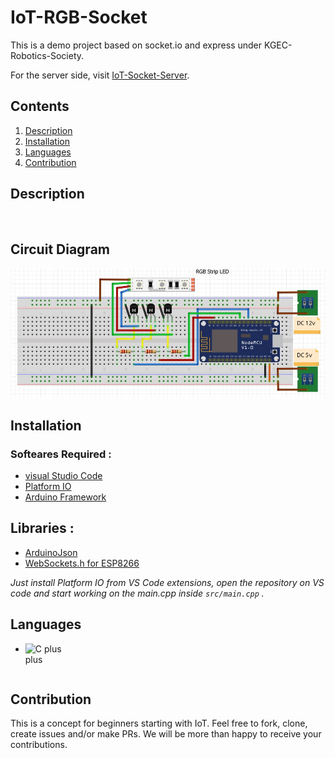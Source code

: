 # **IoT-RGB-Socket**
This is a demo project based on socket.io and express under KGEC-Robotics-Society.

For the server side, visit [IoT-Socket-Server](https://github.com/PSR0001/Robotics_Orientation).

## **Contents**
1. [Description](#description)
0. [Installation](#installation)
0. [Languages](#languages)
0. [Contribution](#contribution)

## **Description**

<br>

## **Circuit Diagram**
<img  alt="Circuit Diagram"  src="./images/RGB.jpeg" />



## **Installation**
   ### Softeares Required :
   * [visual Studio Code](https://code.visualstudio.com/download)
   * [Platform IO](https://platformio.org/install)
   * [Arduino Framework](https://www.arduino.cc/d)

## **Libraries :**
 
 * [ArduinoJson](https://github.com/bblanchon/ArduinoJson)
 * [WebSockets.h for ESP8266](https://github.com/Links2004/arduinoWebSockets)

_Just install Platform IO from VS Code extensions, open the repository on VS code and start working on the main.cpp inside ```src/main.cpp```  ._

## **Languages**

- <img align="left" alt="C plus plus" width="60px" src="https://user-images.githubusercontent.com/72512900/146313275-30ec5b18-531f-4444-a777-025ff4deacbb.png" />
<br>


## **Contribution**
This is a concept for beginners starting with IoT. Feel free to fork, clone, create issues and/or make PRs. We will be more than happy to receive your contributions.







